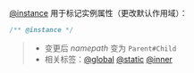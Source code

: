 [@instance](http://usejsdoc.org/tags-instance.html) 用于标记实例属性（更改默认作用域）：

```js
/** @instance */
```

> - 变更后 _namepath_ 变为 `Parent#Child`
> - 相关标签：[@global](http://usejsdoc.org/tags-global.html) [@static](http://usejsdoc.org/tags-static.html) [@inner](http://usejsdoc.org/tags-inner.html)
